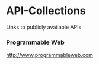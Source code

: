 # API-Collections
Links to publicly available APIs

### Programmable Web
http://www.programmableweb.com

